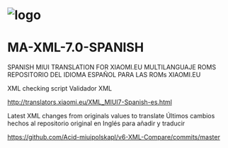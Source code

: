 # ![logo](https://lh3.googleusercontent.com/proxy/cMgiArTg8ZL3cI7MH0nuZuotJKsQOkv2SeqqAcHIo8fQ5utwbtIDipce7EsijpH_ci8ntbJusWowyk-Sq85ipjD9ORHL16y440FJ0kQj53w=w506-h284) 

# MA-XML-7.0-SPANISH
SPANISH MIUI TRANSLATION FOR XIAOMI.EU MULTILANGUAJE ROMS
REPOSITORIO DEL IDIOMA ESPAÑOL PARA LAS ROMs XIAOMI.EU

XML checking script
Validador XML

http://translators.xiaomi.eu/XML_MIUI7-Spanish-es.html

Latest XML changes from originals values to translate
Últimos cambios hechos al repositorio original en Inglés para añadir y traducir


https://github.com/Acid-miuipolskapl/v6-XML-Compare/commits/master
